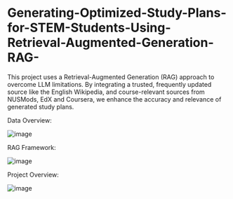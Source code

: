 # Generating-Optimized-Study-Plans-for-STEM-Students-Using-Retrieval-Augmented-Generation-RAG-
This project uses a Retrieval-Augmented Generation (RAG) approach to overcome LLM limitations. By integrating a trusted, frequently updated source like the English Wikipedia, and course-relevant sources from NUSMods, EdX and Coursera, we enhance the accuracy and relevance of generated study plans.

Data Overview:

![image](https://github.com/user-attachments/assets/6f50723f-1200-46dd-ba2c-6810f96f7c91)

RAG Framework:

![image](https://github.com/user-attachments/assets/87846f25-0cbb-4121-9862-b9e95445fd99)


Project Overview:

![image](https://github.com/user-attachments/assets/67bf321b-640e-473d-94a0-7801c3c00db7)
